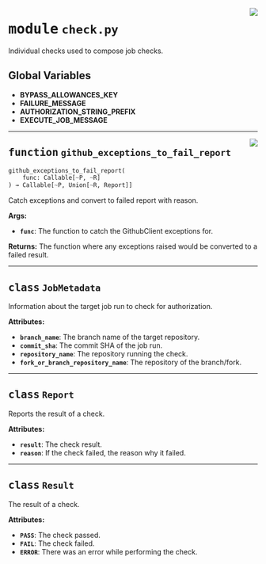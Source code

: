 <!-- markdownlint-disable -->

<a href="../repo_policy_compliance/check.py#L0"><img align="right" style="float:right;" src="https://img.shields.io/badge/-source-cccccc?style=flat-square"></a>

# <kbd>module</kbd> `check.py`
Individual checks used to compose job checks. 

**Global Variables**
---------------
- **BYPASS_ALLOWANCES_KEY**
- **FAILURE_MESSAGE**
- **AUTHORIZATION_STRING_PREFIX**
- **EXECUTE_JOB_MESSAGE**

---

<a href="../repo_policy_compliance/check.py#L82"><img align="right" style="float:right;" src="https://img.shields.io/badge/-source-cccccc?style=flat-square"></a>

## <kbd>function</kbd> `github_exceptions_to_fail_report`

```python
github_exceptions_to_fail_report(
    func: Callable[~P, ~R]
) → Callable[~P, Union[~R, Report]]
```

Catch exceptions and convert to failed report with reason. 



**Args:**
 
 - <b>`func`</b>:  The function to catch the GithubClient exceptions for. 



**Returns:**
 The function where any exceptions raised would be converted to a failed result. 


---

## <kbd>class</kbd> `JobMetadata`
Information about the target job run to check for authorization. 



**Attributes:**
 
 - <b>`branch_name`</b>:  The branch name of the target repository. 
 - <b>`commit_sha`</b>:  The commit SHA of the job run. 
 - <b>`repository_name`</b>:  The repository running the check. 
 - <b>`fork_or_branch_repository_name`</b>:  The repository of the branch/fork. 





---

## <kbd>class</kbd> `Report`
Reports the result of a check. 



**Attributes:**
 
 - <b>`result`</b>:  The check result. 
 - <b>`reason`</b>:  If the check failed, the reason why it failed. 





---

## <kbd>class</kbd> `Result`
The result of a check. 



**Attributes:**
 
 - <b>`PASS`</b>:  The check passed. 
 - <b>`FAIL`</b>:  The check failed. 
 - <b>`ERROR`</b>:  There was an error while performing the check. 





